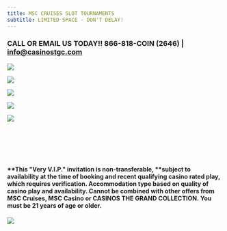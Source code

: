 ```yaml
---
title: MSC CRUISES SLOT TOURNAMENTS
subtitle: LIMITED SPACE - DON'T DELAY!
---
```

### **CALL OR EMAIL US TODAY!!  866-818-COIN (2646) | info@casinostgc.com**

![](/uploads/msc-call-to-action-small-scale.jpg)

![](/uploads/2023-msc-slot-tournaments-and-events-with-text.jpg)

![](/uploads/2023-02-15-msc-seascape-tournaments.jpg)

![](/uploads/2023-02-15-msc-meraviglia-pcn-tournaments.jpg)

![](/uploads/2023-02-15-msc-meraviglia-nyc-tournaments.jpg)

![]()

![]()

![]()

![]()

![]()

![]()

#### \*\*This "Very V.I.P." invitation is non-transferable, \*\*subject to availability at the time of booking and recent qualifying casino rated play, which requires verification. Accommodation type based on quality of casino play and availability. Cannot be combined with other offers from MSC Cruises, MSC Casino or CASINOS THE GRAND COLLECTION. You must be 21 years of age or older.  

![](/uploads/2022-ctgc-here-there-everywhere.png)

![]()

![]()